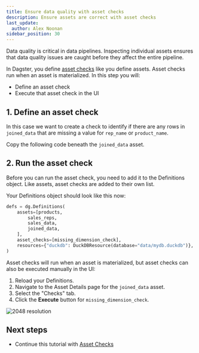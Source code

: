 ```yaml
---
title: Ensure data quality with asset checks
description: Ensure assets are correct with asset checks
last_update:
  author: Alex Noonan
sidebar_position: 30
---
```


Data quality is critical in data pipelines. Inspecting individual assets ensures that data quality issues are caught before they affect the entire pipeline.

In Dagster, you define [asset checks](/guides/test/asset-checks) like you define assets. Asset checks run when an asset is materialized. In this step you will:

- Define an asset check
- Execute that asset check in the UI

## 1. Define an asset check

In this case we want to create a check to identify if there are any rows in `joined_data` that are missing a value for `rep_name` or `product_name`. 

Copy the following code beneath the `joined_data` asset.

<CodeExample path="docs_beta_snippets/docs_beta_snippets/guides/tutorials/etl_tutorial/etl_tutorial/definitions.py" language="python" lineStart="134" lineEnd="150"/>

## 2. Run the asset check

Before you can run the asset check, you need to add it to the Definitions object. Like assets, asset checks are added to their own list.

Your Definitions object should look like this now:

```python
defs = dg.Definitions(
    assets=[products,
        sales_reps,
        sales_data,
        joined_data,
    ],
    asset_checks=[missing_dimension_check],
    resources={"duckdb": DuckDBResource(database="data/mydb.duckdb")},
)
```
Asset checks will run when an asset is materialized, but asset checks can also be executed manually in the UI:

1. Reload your Definitions.
2. Navigate to the Asset Details page for the `joined_data` asset.
3. Select the "Checks" tab.
4. Click the **Execute** button for `missing_dimension_check`.

  ![2048 resolution](/images/tutorial/etl-tutorial/asset-check.png)

## Next steps

- Continue this tutorial with [Asset Checks](asset-checks)
